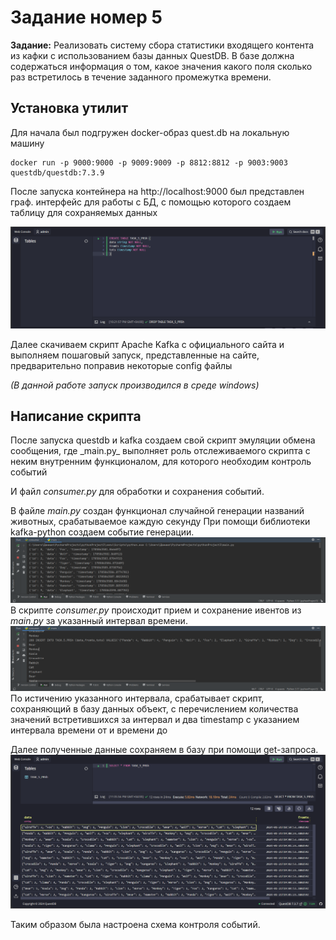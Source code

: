 <h1>Задание номер 5</h1>
<b>Задание:</b> 
Реализовать систему сбора статистики входящего контента из кафки с использованием базы данных QuestDB.
В базе должна содержаться информация о том, какое значения какого поля сколько раз встретилось в течение заданного промежутка времени.
<h2>Установка утилит</h2>

Для начала был подгружен docker-образ quest.db на локальную машину

    docker run -p 9000:9000 -p 9009:9009 -p 8812:8812 -p 9003:9003 questdb/questdb:7.3.9

После запуска контейнера на http://localhost:9000 был представлен
граф. интерфейс для работы с БД,
с помощью которого создаем таблицу для сохраняемых данных

![QuestDB.png](screens/QuestDB.png)

Далее скачиваем скрипт Apache Kafka  с официального сайта
и выполняем пошаговый запуск, представленные на сайте, предварительно поправив некоторые config файлы

_(В данной работе запуск производился в среде windows)_

<h2>Написание скрипта</h2>
После запуска questdb и kafka создаем свой скрипт эмуляции обмена сообщения,
где _main.py_ выполняет роль отслеживаемого скрипта с неким внутренним функционалом, для которого необходим контроль событий

И файл _consumer.py_ для обработки и сохранения событий.

В файле _main.py_  создан функционал случайной генерации названий животных, срабатываемое каждую секунду
При помощи библиотеки kafka-python создаем событие генерации.
![pythonmain.png](screens/pythonmain.png)
В скрипте  _consumer.py_ происходит прием и сохранение ивентов из _main.py_
за указанный интервал времени.
![pythonconsumer.png](screens%2Fpythonconsumer.png)
По истичению указанного интервала, срабатывает скрипт, сохраняющий в базу данных объект, с перечислением количества значений
встретившихся за интервал и два timestamp с указанием интервала времени от и времени до

Далее полученные данные сохраняем в базу при помощи get-запроса.
![QuestDBResult.png](screens%2FQuestDBResult.png)

Таким образом была настроена схема контроля событий.
